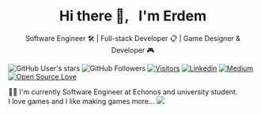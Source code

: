 <h1 align='center'>Hi there 👋, &nbsp; I'm Erdem</h1>
<p align='center'>Software Engineer 🛠 | Full-stack Developer 📋 | Game Designer & Developer 🎮 </p>

<!-- Badges -->
![GitHub User's stars](https://img.shields.io/github/stars/ecamlioglu?affiliations=OWNER&style=social)
![GitHub Followers](https://img.shields.io/github/followers/ecamlioglu?style=social)
[![Visitors](https://visitor-badge.glitch.me/badge?page_id=ecamlioglu.visitor-badge)](https://github.com/ecamlioglu)
[![Linkedin](https://img.shields.io/badge/Erdem%20%C3%87aml%C4%B1o%C4%9Flu-blue?style=flat&logo=linkedin&logoColor=white)](https://www.linkedin.com/in/ecamlioglu)
[![Medium](https://img.shields.io/badge/Medium-12100E?style=flat&logo=medium&logoColor=white)](https://medium.com/@ecamlioglu)
[![Open Source Love](https://badges.frapsoft.com/os/v2/open-source.svg?v=103)](https://github.com/ecamlioglu)

<p align='left'> 👨‍💻 I'm currently Software Engineer at Echonos and university student. <br> I love games and I like making games more... <img src="https://img.shields.io/badge/XBOX-%23107C10.svg?&style=flat&logo=xbox&logoColor=white"/> </p>
